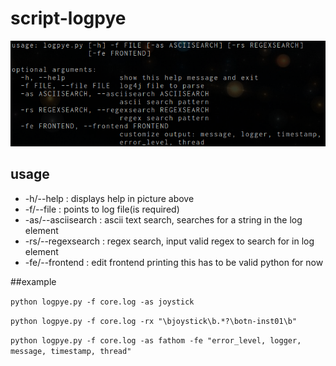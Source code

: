 # script-logpye

![help](screenshot/help.png)


## usage

* -h/--help			: displays help in picture above
* -f/--file			: points to log file(is required)
* -as/--asciisearch	: ascii text search, searches for a string in the log element
* -rs/--regexsearch	: regex search, input valid regex to search for in log element
* -fe/--frontend    : edit frontend printing this has to be valid python for now

##example

``python logpye.py -f core.log -as joystick``

``python logpye.py -f core.log -rx "\bjoystick\b.*?\botn-inst01\b"``

``python logpye.py -f core.log -as fathom -fe "error_level, logger, message, timestamp, thread"``
